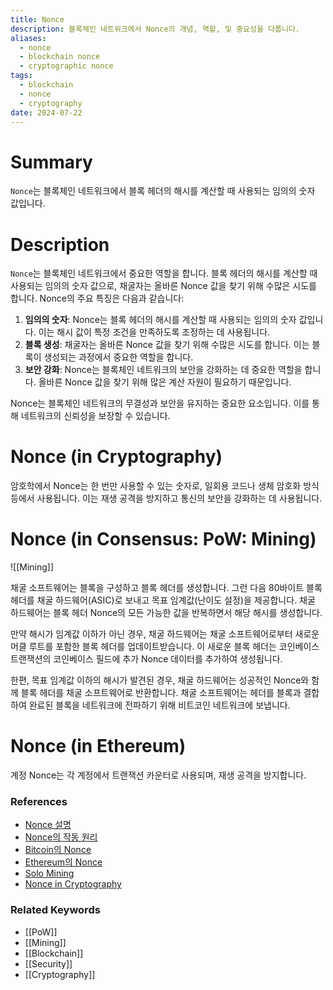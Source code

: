 ```yaml
---
title: Nonce
description: 블록체인 네트워크에서 Nonce의 개념, 역할, 및 중요성을 다룹니다.
aliases:
  - nonce
  - blockchain nonce
  - cryptographic nonce
tags:
  - blockchain
  - nonce
  - cryptography
date: 2024-07-22
---
```

# Summary

`Nonce`는 블록체인 네트워크에서 블록 헤더의 해시를 계산할 때 사용되는 임의의 숫자 값입니다.

# Description

`Nonce`는 블록체인 네트워크에서 중요한 역할을 합니다. 블록 헤더의 해시를 계산할 때 사용되는 임의의 숫자 값으로, 채굴자는 올바른 Nonce 값을 찾기 위해 수많은 시도를 합니다. Nonce의 주요 특징은 다음과 같습니다:

1. **임의의 숫자**: Nonce는 블록 헤더의 해시를 계산할 때 사용되는 임의의 숫자 값입니다. 이는 해시 값이 특정 조건을 만족하도록 조정하는 데 사용됩니다.
2. **블록 생성**: 채굴자는 올바른 Nonce 값을 찾기 위해 수많은 시도를 합니다. 이는 블록이 생성되는 과정에서 중요한 역할을 합니다.
3. **보안 강화**: Nonce는 블록체인 네트워크의 보안을 강화하는 데 중요한 역할을 합니다. 올바른 Nonce 값을 찾기 위해 많은 계산 자원이 필요하기 때문입니다.

Nonce는 블록체인 네트워크의 무결성과 보안을 유지하는 중요한 요소입니다. 이를 통해 네트워크의 신뢰성을 보장할 수 있습니다.

# Nonce (in Cryptography)

암호학에서 Nonce는 한 번만 사용할 수 있는 숫자로, 일회용 코드나 생체 암호화 방식 등에서 사용됩니다. 이는 재생 공격을 방지하고 통신의 보안을 강화하는 데 사용됩니다.
# Nonce (in Consensus: PoW: Mining)
![[Mining]]

채굴 소프트웨어는 블록을 구성하고 블록 헤더를 생성합니다. 그런 다음 80바이트 블록 헤더를 채굴 하드웨어(ASIC)로 보내고 목표 임계값(난이도 설정)을 제공합니다. 채굴 하드웨어는 블록 헤더 Nonce의 모든 가능한 값을 반복하면서 해당 해시를 생성합니다.

만약 해시가 임계값 이하가 아닌 경우, 채굴 하드웨어는 채굴 소프트웨어로부터 새로운 머클 루트를 포함한 블록 헤더를 업데이트받습니다. 이 새로운 블록 헤더는 코인베이스 트랜잭션의 코인베이스 필드에 추가 Nonce 데이터를 추가하여 생성됩니다.

한편, 목표 임계값 이하의 해시가 발견된 경우, 채굴 하드웨어는 성공적인 Nonce와 함께 블록 헤더를 채굴 소프트웨어로 반환합니다. 채굴 소프트웨어는 헤더를 블록과 결합하여 완료된 블록을 네트워크에 전파하기 위해 비트코인 네트워크에 보냅니다.
# Nonce (in Ethereum)

계정 Nonce는 각 계정에서 트랜잭션 카운터로 사용되며, 재생 공격을 방지합니다.

### References

- [Nonce 설명](https://en.wikipedia.org/wiki/Cryptographic_nonce)
- [Nonce의 작동 원리](https://example.org/nonce-explanation)
- [Bitcoin의 Nonce](https://bitcoin.org/nonce)
- [Ethereum의 Nonce](https://ethereum.org/nonce)
- [Solo Mining](https://developer.bitcoin.org/devguide/mining.html?highlight=nonce#solo-mining)
- [Nonce in Cryptography](https://bitcoinwiki.org/wiki/nonce)

### Related Keywords

- [[PoW]]
- [[Mining]]
- [[Blockchain]]
- [[Security]]
- [[Cryptography]]
